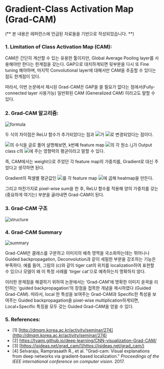 # Gradient-Class Activation Map (Grad-CAM)
(** 본 내용은 레퍼런스에 언급된 자료들을 기반으로 작성되었습니다. **)

### 1. Limitation of Class Activation Map (CAM):
CAM은 간단히 계산할 수 있는 유용한 툴이지만, Global Average Pooling layer를 사용해야만 한다는 한계점을 갖는다. GAP으로 대치하게되면 뒷부분을 다시 또 Fine tuning 해야하며, 마지막 Convolutional layer에 대해서만 CAM을 추출할 수 있다는 점도 한계점이 있다.

따라서, 이번 논문에서 제시된 Grad-CAM은 GAP을 쓸 필요가 없다는 점에서(Fully-connected layer 사용가능) 일반화된 CAM (Generalized CAM) 이라고도 말할 수 있다.

### 2. Grad-CAM 알고리즘:

![formula](https://user-images.githubusercontent.com/7313213/139000003-b0a052ce-2461-4773-ad04-1a77f6d25f0c.png)

두 식의 차이점은 ReLU 함수가 추가되었다는 점과 <img src="https://render.githubusercontent.com/render/math?math=w^c_k">가 <img src="https://render.githubusercontent.com/render/math?math=a^c_k">로 변경되었다는 점이다.

<img src="https://render.githubusercontent.com/render/math?math=a^c_k">의 수식을 글로 풀어 설명해보면, k번째 feature map <img src="https://render.githubusercontent.com/render/math?math=f_{k}(i, j)">의 각 원소 i,j가 Output class c의 <img src="https://render.githubusercontent.com/render/math?math=S_c">에 주는 영향력의 평균이라고 말할 수 있다.

즉, CAM에서는 weight으로 주었던 각 feature map의 가중치를, Gradient로 대신 주었다고 생각하면 된다.

Gradient의 픽셀별 평균값인 <img src="https://render.githubusercontent.com/render/math?math=a^c_k">를 각 feature map <img src="https://render.githubusercontent.com/render/math?math=f_{k}(i, j)">에 곱해 heatmap을 만든다.

그리고 마찬가지로 pixel-wise sum을 한 후, ReLU 함수를 적용해 양의 가중치를 갖는 (중요하게 여기는) 부분을 골라내면 Grad-CAM이 된다.

### 3. Grad-CAM 구조
![structure](https://user-images.githubusercontent.com/7313213/138999136-7d81736e-9c7e-4f0b-ba19-970c3592668a.png)


### 4. Grad-CAM Summary
![summary](https://user-images.githubusercontent.com/7313213/138999146-ad8da7b8-4634-4c12-9ebd-a016c1e9de6d.png)

Grad-CAM은 클래스를 구분하고 이미지의 예측 영역을 국소화하는데는 뛰어나나 Guided backpropagation, Deconvolution과 같이 세밀한 부분을 강조하는 기능은 부족하다. 예를 들어, 그림의 (c)와 같이 tiger cat의 위치를 localization하여 표현할 수 있으나 모델이 왜 이 특정 사례를 'tirger cat'으로 예측하는지 명확하지 않다.

이러한 문제점을 해결하기 위하여 논문에서는 ‘Grad-CAM’에 명확한 이미지 윤곽을 리턴하는 ‘guided backpropagation’의 장점을 접목한 개념을 제시하였다 (Guided Grad-CAM). 따라서, local 한 특성을 보여주는 Grad-CAM과 Specific한 특성을 보여주는 Guided backpropagation을 pixel-wise multiplication하게되면, Local+Specific 특징을 모두 갖는 Guided Grad-CAM을 얻을 수 있다.

### 5. References:
- [1] [http://dmqm.korea.ac.kr/activity/seminar/274](http://dmqm.korea.ac.kr/activity/seminar/274)
- [2] [https://tyami.github.io/deep learning/CNN-visualization-Grad-CAM/](https://tyami.github.io/deep%20learning/CNN-visualization-Grad-CAM/)
- [3] [https://jsideas.net/grad_cam/](https://jsideas.net/grad_cam/)
- [4] Selvaraju, Ramprasaath R., et al. "Grad-cam: Visual explanations from deep networks via gradient-based localization." *Proceedings of the IEEE international conference on computer vision*. 2017.
